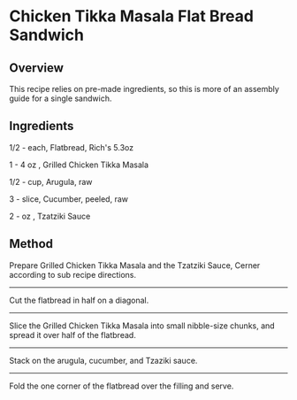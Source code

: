 # Chicken Tikka Masala Flat Bread Sandwich

## Overview

This recipe relies on pre-made ingredients, so this is more of an assembly guide for a single sandwich.

## Ingredients

1/2 - each, Flatbread, Rich's 5.3oz

1 - 4 oz , Grilled Chicken Tikka Masala

1/2 - cup, Arugula, raw

3 - slice, Cucumber, peeled, raw

2 - oz , Tzatziki Sauce

## Method

Prepare Grilled Chicken Tikka Masala and the Tzatziki Sauce, Cerner according to sub recipe directions.

---
Cut the flatbread in half on a diagonal.

---
Slice the Grilled Chicken Tikka Masala into small nibble-size chunks, and spread it over half of the flatbread.

---
Stack on the arugula, cucumber, and Tzaziki sauce.

---
Fold the one corner of the flatbread over the filling and serve.
